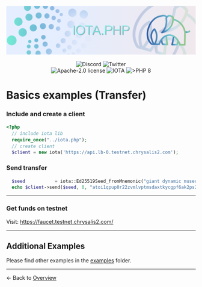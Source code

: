 ![IOTA.php](./images/header2.jpg)

<p align="center">
  <a href="https://discord.iota.org/" style="text-decoration:none;"><img src="https://img.shields.io/badge/Discord-9cf.svg?style=social&logo=discord" alt="Discord"></a>
  <a href="https://twitter.com/SourCL_Stefan/" style="text-decoration:none;"><img src="https://img.shields.io/badge/Twitter-9cf.svg?style=social&logo=twitter" alt="Twitter"></a>
  <br>

<img src="https://img.shields.io/badge/license-Apache--2.0-green?style=flat-square" alt="Apache-2.0 license">
<img src="https://img.shields.io/badge/IOTA-lightgrey?style=flat&logo=iota" alt="IOTA">
<img src="https://img.shields.io/badge/PHP->= 8.x-blue?style=flat-square" alt=">PHP 8">
</p>

# Basics examples (Transfer)

### Include and create a client

```php
<?php
  // include iota lib
  require_once("../iota.php");
  // create client
  $client = new iota('https://api.lb-0.testnet.chrysalis2.com');
```

### Send transfer

```php
  $seed           = iota::Ed25519Seed_fromMnemonic("giant dynamic museum toddler six deny defense ostrich bomb access mercy blood explain muscle shoot shallow glad autumn author calm heavy hawk abuse rally");
  echo $client->send($seed, 0, "atoi1qpup0r22zvmlvptmsdaxtkycgpf6ak2ps2xwc94tmgnazzy0qj8l72pqmyx", 1000000, iota::createIndexation("#iota.php", "transaction test! follow me on Twitter @SourCL_Stefan"));
```


<hr>

### Get funds on testnet
Visit: https://faucet.testnet.chrysalis2.com/


<hr>

## Additional Examples

Please find other examples in the [examples](../examples) folder.


___

<- Back to [Overview](000_index.md)